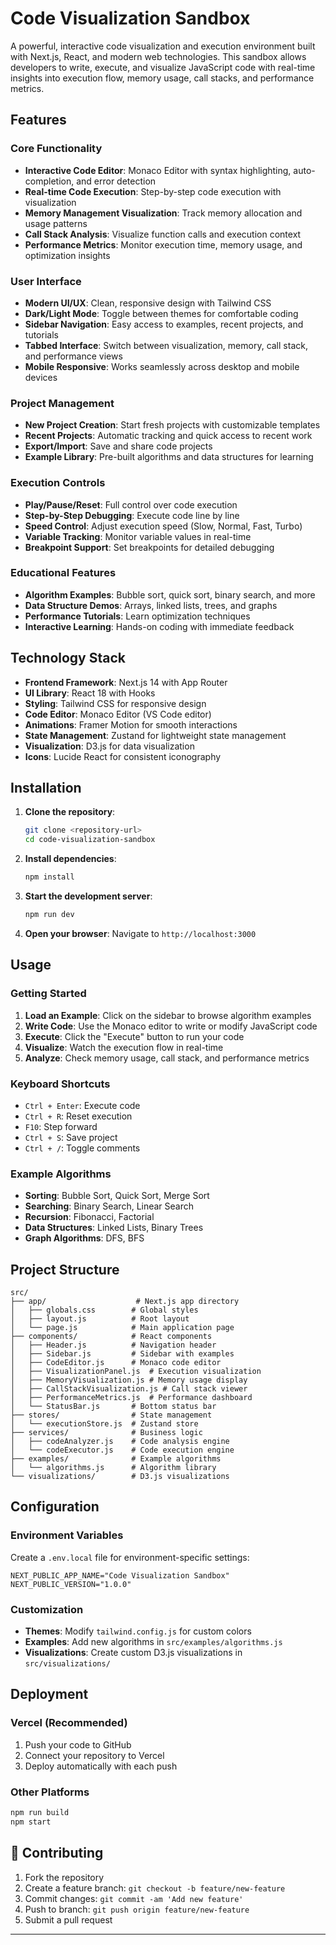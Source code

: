 # Code Visualization Sandbox

A powerful, interactive code visualization and execution environment built with Next.js, React, and modern web technologies. This sandbox allows developers to write, execute, and visualize JavaScript code with real-time insights into execution flow, memory usage, call stacks, and performance metrics.

## Features

### Core Functionality
- **Interactive Code Editor**: Monaco Editor with syntax highlighting, auto-completion, and error detection
- **Real-time Code Execution**: Step-by-step code execution with visualization
- **Memory Management Visualization**: Track memory allocation and usage patterns
- **Call Stack Analysis**: Visualize function calls and execution context
- **Performance Metrics**: Monitor execution time, memory usage, and optimization insights

### User Interface
- **Modern UI/UX**: Clean, responsive design with Tailwind CSS
- **Dark/Light Mode**: Toggle between themes for comfortable coding
- **Sidebar Navigation**: Easy access to examples, recent projects, and tutorials
- **Tabbed Interface**: Switch between visualization, memory, call stack, and performance views
- **Mobile Responsive**: Works seamlessly across desktop and mobile devices

### Project Management
- **New Project Creation**: Start fresh projects with customizable templates
- **Recent Projects**: Automatic tracking and quick access to recent work
- **Export/Import**: Save and share code projects
- **Example Library**: Pre-built algorithms and data structures for learning

### Execution Controls
- **Play/Pause/Reset**: Full control over code execution
- **Step-by-Step Debugging**: Execute code line by line
- **Speed Control**: Adjust execution speed (Slow, Normal, Fast, Turbo)
- **Variable Tracking**: Monitor variable values in real-time
- **Breakpoint Support**: Set breakpoints for detailed debugging

### Educational Features
- **Algorithm Examples**: Bubble sort, quick sort, binary search, and more
- **Data Structure Demos**: Arrays, linked lists, trees, and graphs
- **Performance Tutorials**: Learn optimization techniques
- **Interactive Learning**: Hands-on coding with immediate feedback

## Technology Stack

- **Frontend Framework**: Next.js 14 with App Router
- **UI Library**: React 18 with Hooks
- **Styling**: Tailwind CSS for responsive design
- **Code Editor**: Monaco Editor (VS Code editor)
- **Animations**: Framer Motion for smooth interactions
- **State Management**: Zustand for lightweight state management
- **Visualization**: D3.js for data visualization
- **Icons**: Lucide React for consistent iconography

## Installation

1. **Clone the repository**:
   ```bash
   git clone <repository-url>
   cd code-visualization-sandbox
   ```

2. **Install dependencies**:
   ```bash
   npm install
   ```

3. **Start the development server**:
   ```bash
   npm run dev
   ```

4. **Open your browser**:
   Navigate to `http://localhost:3000`

## Usage

### Getting Started
1. **Load an Example**: Click on the sidebar to browse algorithm examples
2. **Write Code**: Use the Monaco editor to write or modify JavaScript code
3. **Execute**: Click the "Execute" button to run your code
4. **Visualize**: Watch the execution flow in real-time
5. **Analyze**: Check memory usage, call stack, and performance metrics

### Keyboard Shortcuts
- `Ctrl + Enter`: Execute code
- `Ctrl + R`: Reset execution
- `F10`: Step forward
- `Ctrl + S`: Save project
- `Ctrl + /`: Toggle comments

### Example Algorithms
- **Sorting**: Bubble Sort, Quick Sort, Merge Sort
- **Searching**: Binary Search, Linear Search
- **Recursion**: Fibonacci, Factorial
- **Data Structures**: Linked Lists, Binary Trees
- **Graph Algorithms**: DFS, BFS

## Project Structure

```
src/
├── app/                    # Next.js app directory
│   ├── globals.css        # Global styles
│   ├── layout.js          # Root layout
│   └── page.js            # Main application page
├── components/            # React components
│   ├── Header.js          # Navigation header
│   ├── Sidebar.js         # Sidebar with examples
│   ├── CodeEditor.js      # Monaco code editor
│   ├── VisualizationPanel.js  # Execution visualization
│   ├── MemoryVisualization.js # Memory usage display
│   ├── CallStackVisualization.js # Call stack viewer
│   ├── PerformanceMetrics.js  # Performance dashboard
│   └── StatusBar.js       # Bottom status bar
├── stores/                # State management
│   └── executionStore.js  # Zustand store
├── services/              # Business logic
│   ├── codeAnalyzer.js    # Code analysis engine
│   └── codeExecutor.js    # Code execution engine
├── examples/              # Example algorithms
│   └── algorithms.js      # Algorithm library
└── visualizations/        # D3.js visualizations
```

## Configuration

### Environment Variables
Create a `.env.local` file for environment-specific settings:
```env
NEXT_PUBLIC_APP_NAME="Code Visualization Sandbox"
NEXT_PUBLIC_VERSION="1.0.0"
```

### Customization
- **Themes**: Modify `tailwind.config.js` for custom colors
- **Examples**: Add new algorithms in `src/examples/algorithms.js`
- **Visualizations**: Create custom D3.js visualizations in `src/visualizations/`

## Deployment

### Vercel (Recommended)
1. Push your code to GitHub
2. Connect your repository to Vercel
3. Deploy automatically with each push

### Other Platforms
```bash
npm run build
npm start
```

## 🤝 Contributing

1. Fork the repository
2. Create a feature branch: `git checkout -b feature/new-feature`
3. Commit changes: `git commit -am 'Add new feature'`
4. Push to branch: `git push origin feature/new-feature`
5. Submit a pull request

---
